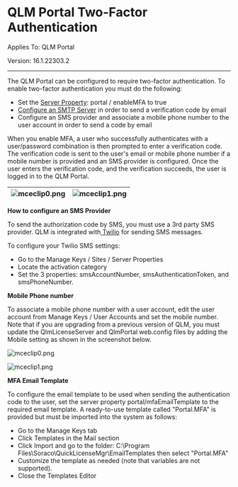 # QLM Portal Two-Factor Authentication

Applies To: QLM Portal

Version: 16.1.22303.2

***

The QLM Portal can be configured to require two-factor authentication. To enable two-factor authentication you must do the following:

* Set the [Server Property](https://support.soraco.co/hc/en-us/articles/207920563): portal / enableMFA to true
* [Configure an SMTP Server](https://support.soraco.co/hc/en-us/articles/213887163) in order to send a verification code by email
* Configure an SMS provider and associate a mobile phone number to the user account in order to send a code by email &#x20;

When you enable MFA, a user who successfully authenticates with a user/password combination is then prompted to enter a verification code. The verification code is sent to the user's email or mobile phone number if a mobile number is provided and an SMS provider is configured. Once the user enters the verification code, and the verification succeeds, the user is logged in to the QLM Portal.

&#x20;

| ![mceclip0.png](https://support.soraco.co/hc/article\_attachments/10465623550100) | ![mceclip1.png](https://support.soraco.co/hc/article\_attachments/10465612615572) |
| --------------------------------------------------------------------------------- | --------------------------------------------------------------------------------- |

&#x20;

**How to configure an SMS Provider**

To send the authorization code by SMS, you must use a 3rd party SMS provider. QLM is integrated with[ Twilio](https://www.twilio.com/) for sending SMS messages.

To configure your Twilio SMS settings:

* Go to the Manage Keys / Sites / Server Properties
* Locate the activation category
* Set the 3 properties: smsAccountNumber, smsAuthenticationToken, and smsPhoneNumber.

**Mobile Phone number**

To associate a mobile phone number with a user account, edit the user account from Manage Keys / User Accounts and set the mobile number. Note that if you are upgrading from a previous version of QLM, you must update the QlmLicenseServer and QlmPortal web.config files by adding the Mobile setting as shown in the screenshot below.

![mceclip0.png](https://support.soraco.co/hc/article\_attachments/10465849877268)

![mceclip1.png](https://support.soraco.co/hc/article\_attachments/10465891224724)

&#x20;

**MFA Email Template**

To configure the email template to be used when sending the authentication code to the user, set the server property portal/mfaEmailTemplate to the required email template. A ready-to-use template called "Portal.MFA" is provided but must be imported into the system as follows:

* Go to the Manage Keys tab
* Click Templates in the Mail section
* Click Import and go to the folder: C:\Program Files\Soraco\QuickLicenseMgr\EmailTemplates then select "Portal.MFA"
* Customize the template as needed (note that variables are not supported).
* Close the Templates Editor
